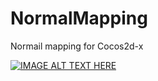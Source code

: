 NormalMapping
=============

Normail mapping for Cocos2d-x

[![IMAGE ALT TEXT HERE](http://img.youtube.com/vi/f5zzzHm-PIM/0.jpg)](http://www.youtube.com/watch?v=f5zzzHm-PIM)
